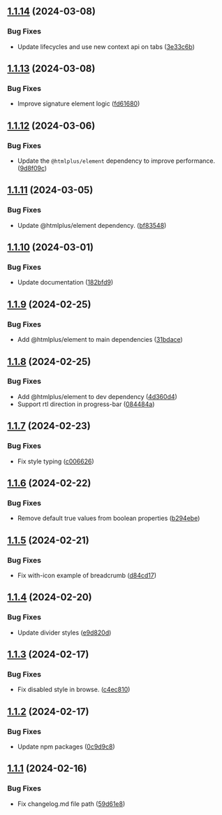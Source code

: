 ## [1.1.14](https://github.com/htmlplus/core/compare/v1.1.13...v1.1.14) (2024-03-08)


### Bug Fixes

* Update lifecycles and use new context api on tabs ([3e33c6b](https://github.com/htmlplus/core/commit/3e33c6b0a9288d92e46b670c75402b2b46f3311c))

## [1.1.13](https://github.com/htmlplus/core/compare/v1.1.12...v1.1.13) (2024-03-08)


### Bug Fixes

* Improve signature element logic ([fd61680](https://github.com/htmlplus/core/commit/fd616800671d4f6d644c4c5f5a5f3c9cd0205772))

## [1.1.12](https://github.com/htmlplus/core/compare/v1.1.11...v1.1.12) (2024-03-06)


### Bug Fixes

* Update the `@htmlplus/element` dependency to improve performance. ([9d8f09c](https://github.com/htmlplus/core/commit/9d8f09cac8ad6303ea4018ec9bde5dd7931f240e))

## [1.1.11](https://github.com/htmlplus/core/compare/v1.1.10...v1.1.11) (2024-03-05)


### Bug Fixes

* Update @htmlplus/element dependency. ([bf83548](https://github.com/htmlplus/core/commit/bf83548f52c4ba51da2d176a42e0691de8af6491))

## [1.1.10](https://github.com/htmlplus/core/compare/v1.1.9...v1.1.10) (2024-03-01)


### Bug Fixes

* Update documentation ([182bfd9](https://github.com/htmlplus/core/commit/182bfd92227c932284d345a65614ae2053d52273))

## [1.1.9](https://github.com/htmlplus/core/compare/v1.1.8...v1.1.9) (2024-02-25)


### Bug Fixes

* Add @htmlplus/element to main dependencies ([31bdace](https://github.com/htmlplus/core/commit/31bdace029d67be8d6c7bb6af5e9b559ba08db97))

## [1.1.8](https://github.com/htmlplus/core/compare/v1.1.7...v1.1.8) (2024-02-25)


### Bug Fixes

* Add @htmlplus/element to dev dependency ([4d360d4](https://github.com/htmlplus/core/commit/4d360d4b87eb36ea26d8115b5ea4d02881173803))
* Support rtl direction in progress-bar ([084484a](https://github.com/htmlplus/core/commit/084484a2ab5effd1955d49f5748024c303cdbc4a))

## [1.1.7](https://github.com/htmlplus/core/compare/v1.1.6...v1.1.7) (2024-02-23)


### Bug Fixes

* Fix style typing ([c006626](https://github.com/htmlplus/core/commit/c006626e036c21e593f6f2f3d7131959a0785bf4))

## [1.1.6](https://github.com/htmlplus/core/compare/v1.1.5...v1.1.6) (2024-02-22)


### Bug Fixes

* Remove default true values from boolean properties ([b294ebe](https://github.com/htmlplus/core/commit/b294ebee6e7cabb2f9f954510cc1b6492d1425d0))

## [1.1.5](https://github.com/htmlplus/core/compare/v1.1.4...v1.1.5) (2024-02-21)


### Bug Fixes

* Fix with-icon example of breadcrumb ([d84cd17](https://github.com/htmlplus/core/commit/d84cd17a57de74d4be9e236e4585905de5672cef))

## [1.1.4](https://github.com/htmlplus/core/compare/v1.1.3...v1.1.4) (2024-02-20)


### Bug Fixes

* Update divider styles ([e9d820d](https://github.com/htmlplus/core/commit/e9d820d0bbdac96d9fe1e0b747aa4a41b4c426c4))

## [1.1.3](https://github.com/htmlplus/core/compare/v1.1.2...v1.1.3) (2024-02-17)


### Bug Fixes

* Fix disabled style in browse. ([c4ec810](https://github.com/htmlplus/core/commit/c4ec8105b99dc57c09a64e2c41bd62342e3c2552))

## [1.1.2](https://github.com/htmlplus/core/compare/v1.1.1...v1.1.2) (2024-02-17)


### Bug Fixes

* Update npm packages ([0c9d9c8](https://github.com/htmlplus/core/commit/0c9d9c8bcb8c1fa9106ef50ad4b46e40bd2a1608))

## [1.1.1](https://github.com/htmlplus/core/compare/v1.1.0...v1.1.1) (2024-02-16)


### Bug Fixes

* Fix changelog.md file path ([59d61e8](https://github.com/htmlplus/core/commit/59d61e84425a6c1f225f48419d2b1521d3e17b17))
